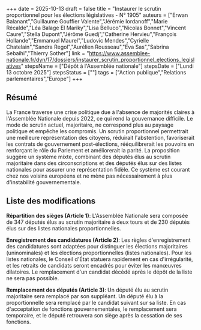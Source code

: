 +++
date = 2025-10-13
draft = false
title = "Instaurer le scrutin proportionnel pour les élections législatives - N° 1905"
auteurs = ["Erwan Balanant","Guillaume Gouffier Valente","Jérémie Iordanoff","Marie Récalde","Léa Balage El Mariky","Lisa Belluco","Nicolas Bonnet","Vincent Caure","Stella Dupont","Jérôme Guedj","Catherine Hervieu","François Hollande","Emmanuel Maurel","Ludovic Mendes","Cyrielle Chatelain","Sandra Regol","Aurélien Rousseau","Eva Sas","Sabrina Sebaihi","Thierry Sother"]
link = "https://www.assemblee-nationale.fr/dyn/17/dossiers/instaurer_scrutin_proportionnel_elections_legislatives"
stepsName = ["Dépôt à l'Assemblée nationale"]
stepsDate = ["Lundi 13 octobre 2025"]
stepsStatus = [""]
tags = ["Action publique","Relations parlementaires","Europe"]
+++

## Résumé

La France traverse une crise politique due à l'absence de majorités claires à l'Assemblée Nationale depuis 2022, ce qui rend la gouvernance difficile. Le mode de scrutin actuel, majoritaire, ne correspond plus au paysage politique et empêche les compromis. Un scrutin proportionnel permettrait une meilleure représentation des citoyens, réduirait l'abstention, favoriserait les contrats de gouvernement post-élections, rééquilibrerait les pouvoirs en renforçant le rôle du Parlement et améliorerait la parité. La proposition suggère un système mixte, combinant des députés élus au scrutin majoritaire dans des circonscriptions et des députés élus sur des listes nationales pour assurer une représentation fidèle. Ce système est courant chez nos voisins européens et ne mène pas nécessairement à plus d'instabilité gouvernementale.

## Liste des modifications

**Répartition des sièges (Article 1)**: L'Assemblée Nationale sera composée de 347 députés élus au scrutin majoritaire à deux tours et de 230 députés élus sur des listes nationales proportionnelles.

**Enregistrement des candidatures (Article 2)**: Les règles d'enregistrement des candidatures sont adaptées pour distinguer les élections majoritaires (uninominales) et les élections proportionnelles (listes nationales). Pour les listes nationales, le Conseil d'État statuera rapidement en cas d'irrégularité, et les retraits de candidats seront encadrés pour éviter les manœuvres dilatoires. Le remplacement d'un candidat décédé après le dépôt de la liste ne sera pas possible.

**Remplacement des députés (Article 3)**: Un député élu au scrutin majoritaire sera remplacé par son suppléant. Un député élu à la proportionnelle sera remplacé par le candidat suivant sur sa liste. En cas d'acceptation de fonctions gouvernementales, le remplacement sera temporaire, et le député retrouvera son siège après la cessation de ses fonctions.
